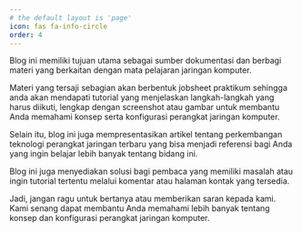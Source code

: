 ```yaml
---
# the default layout is 'page'
icon: fas fa-info-circle
order: 4
---
```


Blog ini memiliki tujuan utama sebagai sumber dokumentasi dan berbagi materi yang berkaitan dengan mata pelajaran jaringan komputer.

Materi yang tersaji sebagian akan berbentuk jobsheet praktikum sehingga anda akan mendapati tutorial yang menjelaskan langkah-langkah yang harus diikuti, lengkap dengan screenshot atau gambar untuk membantu Anda memahami konsep serta konfigurasi perangkat jaringan komputer. 

Selain itu, blog ini juga mempresentasikan artikel tentang perkembangan teknologi perangkat jaringan terbaru yang bisa menjadi referensi bagi Anda yang ingin belajar lebih banyak tentang bidang ini. 

Blog ini juga menyediakan solusi bagi pembaca yang memiliki masalah atau ingin tutorial tertentu melalui komentar atau halaman kontak yang tersedia. 

Jadi, jangan ragu untuk bertanya atau memberikan saran kepada kami. Kami senang dapat membantu Anda memahami lebih banyak tentang konsep dan konfigurasi perangkat jaringan komputer.
